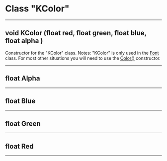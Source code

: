# Class "KColor"
___ 
## void KColor (float red, float green, float blue, float alpha )

Constructor for the "KColor" class.
Notes: "KColor" is only used in the <a class="el" href="class_font.html#ae12d76f0b59747bbf028333c9c7ed560">Font</a> class. For most other situations you will need to use the <a class="el" href="class_color.html#abfab99e1ad10cdb66e5f8cfd7d273cd6">Color()</a> constructor.
___ 
## float Alpha

___ 
## float Blue

___ 
## float Green

___ 
## float Red

___ 
